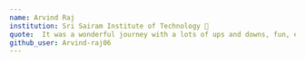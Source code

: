 ```yaml
---
name: Arvind Raj
institution: Sri Sairam Institute of Technology 🚩 
quote:  It was a wonderful journey with a lots of ups and downs, fun, etc. :)
github_user: Arvind-raj06
---
```

